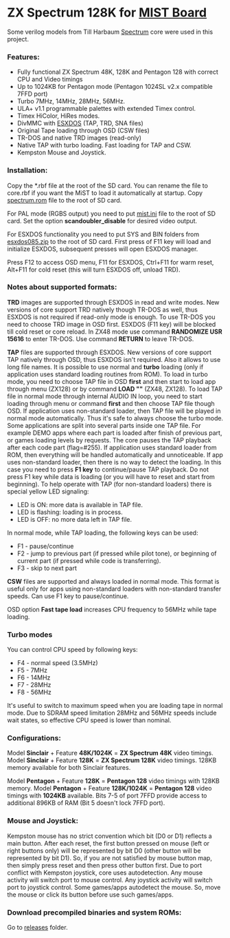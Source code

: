 # ZX Spectrum 128K for [MIST Board](https://github.com/mist-devel/mist-board/wiki)

Some verilog models from Till Harbaum [Spectrum](https://github.com/mist-devel/mist-board/tree/master/cores/spectrum) core were used in this project.

### Features:
- Fully functional ZX Spectrum 48K, 128K and Pentagon 128 with correct CPU and Video timings
- Up to 1024KB for Pentagon mode (Pentagon 1024SL v2.x compatible 7FFD port)
- Turbo 7MHz, 14MHz, 28MHz, 56MHz.
- ULA+ v1.1 programmable palettes with extended Timex control.
- Timex HiColor, HiRes modes.
- DivMMC with [ESXDOS](http://www.esxdos.org/) (TAP, TRD, SNA files)
- Original Tape loading through OSD (CSW files)
- TR-DOS and native TRD images (read-only)
- Native TAP with turbo loading. Fast loading for TAP and CSW.
- Kempston Mouse and Joystick.

### Installation:
Copy the *.rbf file at the root of the SD card. You can rename the file to core.rbf if you want the MiST to load it automatically at startup.
Copy [spectrum.rom](https://github.com/sorgelig/ZX_Spectrum-128K_MIST/tree/master/releases/spectrum.rom) file to the root of SD card.

For PAL mode (RGBS output) you need to put [mist.ini](https://github.com/sorgelig/ZX_Spectrum-128K_MIST/tree/master/releases/mist.ini) file to the root of SD card. Set the option **scandoubler_disable** for desired video output.

For ESXDOS functionality you need to put SYS and BIN folders from [esxdos085.zip](http://www.esxdos.org/files/esxdos085.zip) to the root of SD card.
First press of F11 key will load and initialize ESXDOS, subsequent presses will open ESXDOS manager.

Press F12 to access OSD menu, 
F11 for ESXDOS, Ctrl+F11 for warm reset, Alt+F11 for cold reset (this will turn ESXDOS off, unload TRD).

### Notes about supported formats:
**TRD** images are supported through ESXDOS in read and write modes. New versions of core support TRD natively though TR-DOS as well, thus ESXDOS is not required if read-only mode is enough. To use TR-DOS you need to choose TRD image in OSD first. ESXDOS (F11 key) will be blocked till cold reset or core reload. In ZX48 mode use command **RANDOMIZE USR 15616** to enter TR-DOS. Use command **RETURN** to leave TR-DOS.

**TAP** files are supported through ESXDOS. New versions of core support TAP natively through OSD, thus ESXDOS isn't required. Also it allows to use long file names. It is possible to use normal and **turbo** loading (only if application uses standard loading routines from ROM). To load in turbo mode, you need to choose TAP file in OSD **first** and then start to load app through menu (ZX128) or by command **LOAD ""** (ZX48, ZX128). To load TAP file in normal mode through internal AUDIO IN loop, you need to start loading through menu or command **first** and then choose TAP file though OSD. If application uses non-standard loader, then TAP file will be played in normal mode automatically. Thus it's safe to always choose the turbo mode. Some applications are split into several parts inside one TAP file. For example DEMO apps where each part is loaded after finish of previous part, or games loading levels by requests. The core pauses the TAP playback after each code part (flag=#255). If application uses standard loader from ROM, then everything will be handled automatically and unnoticeable. If app uses non-standard loader, then there is no way to detect the loading. In this case you need to press **F1 key** to continue/pause TAP playback. Do not press F1 key while data is loading (or you will have to reset and start from beginning). To help operate with TAP (for non-standard loaders) there is special yellow LED signaling:
- LED is ON: more data is available in TAP file.
- LED is flashing: loading is in process.
- LED is OFF: no more data left in TAP file.

In normal mode, while TAP loading, the following keys can be used:
- F1 - pause/continue
- F2 - jump to previous part (if pressed while pilot tone), or beginning of current part (if pressed while code is transferring).
- F3 - skip to next part

**CSW** files are supported and always loaded in normal mode. This format is useful only for apps using non-standard loaders with non-standard transfer speeds. Can use F1 key to pause/continue.

OSD option **Fast tape load** increases CPU frequency to 56MHz while tape loading.

### Turbo modes
You can control CPU speed by following keys:
- F4 - normal speed (3.5MHz)
- F5 - 7MHz
- F6 - 14MHz
- F7 - 28MHz
- F8 - 56MHz

It's useful to switch to maximum speed when you are loading tape in normal mode. Due to SDRAM speed limitation 28MHz and 56MHz speeds include wait states, so effective CPU speed is lower than nominal.

### Configurations:
Model **Sinclair** + Feature **48K/1024K** = **ZX Spectrum 48K** video timings. Model **Sinclair** + Feature **128K** = **ZX Spectrum 128K** video timings. 128KB memory available for both Sinclair features.

Model **Pentagon** + Feature **128K** = **Pentagon 128** video timings with 128KB memory. Model **Pentagon** + Feature **128K/1024K** = **Pentagon 128** video timings with **1024KB** available. Bits 7-5 of port 7FFD provide access to additional 896KB of RAM (Bit 5 doesn't lock 7FFD port).

### Mouse and Joystick:
Kempston mouse has no strict convention which bit (D0 or D1) reflects a main button. After each reset, the first button pressed on mouse (left or right buttons only) will be represented by bit D0 (other button will be represented by bit D1). So, if you are not satisfied by mouse button map, then simply press reset and then press other button first.
Due to port conflict with Kempston joystick, core uses autodetection. Any mouse activity will switch port to mouse control. Any joystick activity will switch port to joystick control.
Some games/apps autodetect the mouse. So, move the mouse or click its button before use such games/apps.

### Download precompiled binaries and system ROMs:
Go to [releases](https://github.com/sorgelig/ZX_Spectrum-128K_MIST/tree/master/releases) folder.
